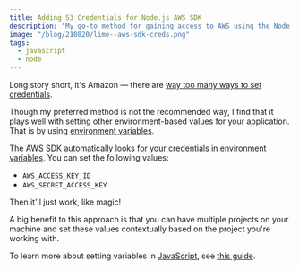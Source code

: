 ```yaml
---
title: Adding S3 Credentials for Node.js AWS SDK
description: "My go-to method for gaining access to AWS using the Node.js tooling."
image: "/blog/210820/lime--aws-sdk-creds.png"
tags:
  - javascript
  - node
---
```


Long story short, it's Amazon — there are [way too many ways to set credentials](https://docs.aws.amazon.com/sdk-for-javascript/v2/developer-guide/setting-credentials-node.html).

Though my preferred method is not the recommended way, I find that it plays well with setting other environment-based values for your application. That is by using [environment variables](/blog/wtf-is-environment-variable/).

The [AWS SDK](https://github.com/aws/aws-sdk-js-v3) automatically [looks for your credentials in environment variables](https://docs.aws.amazon.com/sdk-for-javascript/v2/developer-guide/loading-node-credentials-environment.html). You can set the following values:

- `AWS_ACCESS_KEY_ID`
- `AWS_SECRET_ACCESS_KEY`

Then it'll just work, like magic!

A big benefit to this approach is that you can have multiple projects on your machine and set these values contextually based on the project you're working with.

To learn more about setting variables in [JavaScript](/blog/wtf-is-javascript/), see [this guide](/blog/set-env-var-js-projects/).
